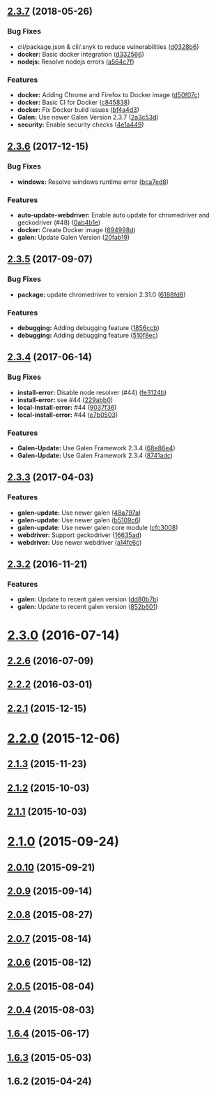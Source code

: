 <a name="2.3.7"></a>
## [2.3.7](https://github.com/hypery2k/galenframework-cli/compare/v2.3.6...v2.3.7) (2018-05-26)


### Bug Fixes

* cli/package.json & cli/.snyk to reduce vulnerabilities ([d0328b6](https://github.com/hypery2k/galenframework-cli/commit/d0328b6))
* **docker:** Basic docker integration ([d332566](https://github.com/hypery2k/galenframework-cli/commit/d332566))
* **nodejs:** Resolve nodejs errors ([a564c7f](https://github.com/hypery2k/galenframework-cli/commit/a564c7f))


### Features

* **docker:** Adding Chrome and Firefox to Docker image ([d50f07c](https://github.com/hypery2k/galenframework-cli/commit/d50f07c))
* **docker:** Basic CI for Docker ([c845838](https://github.com/hypery2k/galenframework-cli/commit/c845838))
* **docker:** Fix Docker build issues ([bf4a4d3](https://github.com/hypery2k/galenframework-cli/commit/bf4a4d3))
* **Galen:** Use newer Galen Version 2.3.7 ([2a3c53d](https://github.com/hypery2k/galenframework-cli/commit/2a3c53d))
* **security:** Enable security checks ([4e1a449](https://github.com/hypery2k/galenframework-cli/commit/4e1a449))



<a name="2.3.6"></a>
## [2.3.6](https://github.com/hypery2k/galenframework-cli/compare/v2.3.5...v2.3.6) (2017-12-15)


### Bug Fixes

* **windows:** Resolve windows runtime error ([bca7ed8](https://github.com/hypery2k/galenframework-cli/commit/bca7ed8))


### Features

* **auto-update-webdriver:** Enable auto update for chromedriver and geckodriver (#48) ([0ab4b1e](https://github.com/hypery2k/galenframework-cli/commit/0ab4b1e))
* **docker:** Create Docker image ([694998d](https://github.com/hypery2k/galenframework-cli/commit/694998d))
* **galen:** Update Galen Version ([20fab19](https://github.com/hypery2k/galenframework-cli/commit/20fab19))



<a name="2.3.5"></a>
## [2.3.5](https://github.com/hypery2k/galenframework-cli/compare/v2.3.4...v2.3.5) (2017-09-07)


### Bug Fixes

* **package:** update chromedriver to version 2.31.0 ([6188fd8](https://github.com/hypery2k/galenframework-cli/commit/6188fd8))


### Features

* **debugging:** Adding debugging feature ([1856ccb](https://github.com/hypery2k/galenframework-cli/commit/1856ccb))
* **debugging:** Adding debugging feature ([510f8ec](https://github.com/hypery2k/galenframework-cli/commit/510f8ec))



<a name="2.3.4"></a>
## [2.3.4](https://github.com/hypery2k/galenframework-cli/compare/v2.3.3...v2.3.4) (2017-06-14)


### Bug Fixes

* **install-error:** Disable node resolver (#44) ([fe3124b](https://github.com/hypery2k/galenframework-cli/commit/fe3124b))
* **install-error:** see #44 ([229abb0](https://github.com/hypery2k/galenframework-cli/commit/229abb0))
* **local-install-error:** #44 ([9037f36](https://github.com/hypery2k/galenframework-cli/commit/9037f36))
* **local-install-error:** #44 ([e7b0503](https://github.com/hypery2k/galenframework-cli/commit/e7b0503))


### Features

* **Galen-Update:** Use Galen Framework 2.3.4 ([68e86e4](https://github.com/hypery2k/galenframework-cli/commit/68e86e4))
* **Galen-Update:** Use Galen Framework 2.3.4 ([8741adc](https://github.com/hypery2k/galenframework-cli/commit/8741adc))



<a name="2.3.3"></a>
## [2.3.3](https://github.com/hypery2k/galenframework-cli/compare/v2.3.2...v2.3.3) (2017-04-03)


### Features

* **galen-update:** Use newer galen ([48a797a](https://github.com/hypery2k/galenframework-cli/commit/48a797a))
* **galen-update:** Use newer galen ([b5109c6](https://github.com/hypery2k/galenframework-cli/commit/b5109c6))
* **galen-update:** Use newer galen core module ([cfc3008](https://github.com/hypery2k/galenframework-cli/commit/cfc3008))
* **webdriver:** Support geckodriver ([16635ad](https://github.com/hypery2k/galenframework-cli/commit/16635ad))
* **webdriver:** Use newer webdriver ([a14fc6c](https://github.com/hypery2k/galenframework-cli/commit/a14fc6c))



<a name="2.3.2"></a>
## [2.3.2](https://github.com/hypery2k/galenframework-cli/compare/v2.3.1...v2.3.2) (2016-11-21)


### Features

* **galen:** Update to recent galen version ([dd80b7b](https://github.com/hypery2k/galenframework-cli/commit/dd80b7b))
* **galen:** Update to recent galen version ([852b601](https://github.com/hypery2k/galenframework-cli/commit/852b601))



<a name="2.3.0"></a>
# [2.3.0](https://github.com/hypery2k/galenframework-cli/compare/v2.2.6...v2.3.0) (2016-07-14)



<a name="2.2.6"></a>
## [2.2.6](https://github.com/hypery2k/galenframework-cli/compare/v2.2.5...v2.2.6) (2016-07-09)



<a name="2.2.2"></a>
## [2.2.2](https://github.com/hypery2k/galenframework-cli/compare/v2.2.1...v2.2.2) (2016-03-01)



<a name="2.2.1"></a>
## [2.2.1](https://github.com/hypery2k/galenframework-cli/compare/v2.2.0...v2.2.1) (2015-12-15)



<a name="2.2.0"></a>
# [2.2.0](https://github.com/hypery2k/galenframework-cli/compare/v2.1.3...v2.2.0) (2015-12-06)



<a name="2.1.3"></a>
## [2.1.3](https://github.com/hypery2k/galenframework-cli/compare/v2.1.2...v2.1.3) (2015-11-23)



<a name="2.1.2"></a>
## [2.1.2](https://github.com/hypery2k/galenframework-cli/compare/v2.1.1...v2.1.2) (2015-10-03)



<a name="2.1.1"></a>
## [2.1.1](https://github.com/hypery2k/galenframework-cli/compare/v2.1.0...v2.1.1) (2015-10-03)



<a name="2.1.0"></a>
# [2.1.0](https://github.com/hypery2k/galenframework-cli/compare/v2.0.10...v2.1.0) (2015-09-24)



<a name="2.0.10"></a>
## [2.0.10](https://github.com/hypery2k/galenframework-cli/compare/v2.0.9...v2.0.10) (2015-09-21)



<a name="2.0.9"></a>
## [2.0.9](https://github.com/hypery2k/galenframework-cli/compare/v2.0.8...v2.0.9) (2015-09-14)



<a name="2.0.8"></a>
## [2.0.8](https://github.com/hypery2k/galenframework-cli/compare/v2.0.7...v2.0.8) (2015-08-27)



<a name="2.0.7"></a>
## [2.0.7](https://github.com/hypery2k/galenframework-cli/compare/v2.0.6...v2.0.7) (2015-08-14)



<a name="2.0.6"></a>
## [2.0.6](https://github.com/hypery2k/galenframework-cli/compare/v2.0.5...v2.0.6) (2015-08-12)



<a name="2.0.5"></a>
## [2.0.5](https://github.com/hypery2k/galenframework-cli/compare/v2.0.4...v2.0.5) (2015-08-04)



<a name="2.0.4"></a>
## [2.0.4](https://github.com/hypery2k/galenframework-cli/compare/v2.0.3...v2.0.4) (2015-08-03)



<a name="1.6.4"></a>
## [1.6.4](https://github.com/hypery2k/galenframework-cli/compare/v1.6.3...v1.6.4) (2015-06-17)



<a name="1.6.3"></a>
## [1.6.3](https://github.com/hypery2k/galenframework-cli/compare/v1.6.2...v1.6.3) (2015-05-03)



<a name="1.6.2"></a>
## 1.6.2 (2015-04-24)



